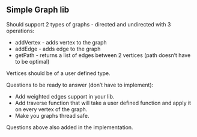 ## Simple Graph lib
Should support 2 types of graphs - directed and undirected with 3 operations:  
- addVertex - adds vertex to the graph  
- addEdge - adds edge to the graph  
- getPath - returns a list of edges between 2 vertices (path doesn’t have to be optimal)  

Vertices should be of a user defined type.  

Questions to be ready to answer (don’t have to implement):  
- Add weighted edges support in your lib.  
- Add traverse function that will take a user defined function and apply it on every vertex of the graph.  
- Make you graphs thread safe.  

Questions above also added in the implementation.